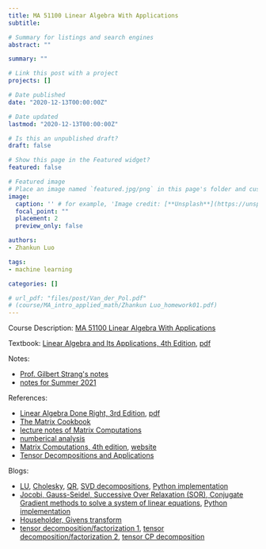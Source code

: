 ```yaml
---
title: MA 51100 Linear Algebra With Applications
subtitle: 

# Summary for listings and search engines
abstract: ""

summary: ""

# Link this post with a project
projects: []

# Date published
date: "2020-12-13T00:00:00Z"

# Date updated
lastmod: "2020-12-13T00:00:00Z"

# Is this an unpublished draft?
draft: false

# Show this page in the Featured widget?
featured: false

# Featured image
# Place an image named `featured.jpg/png` in this page's folder and customize its options here.
image:
  caption: '' # for example, 'Image credit: [**Unsplash**](https://unsplash.com/photos/CpkOjOcXdUY)'
  focal_point: ""
  placement: 2
  preview_only: false

authors:
- Zhankun Luo

tags:
- machine learning

categories: []

# url_pdf: "files/post/Van_der_Pol.pdf"
# (course/MA_intro_applied_math/Zhankun Luo_homework01.pdf)
---
```

<!--more-->
Course Description: [MA 51100 Linear Algebra With Applications](https://www.math.purdue.edu/academic/courses/coursepage?subject=MA&course=51100)


Textbook: 
[Linear Algebra and Its Applications, 4th Edition](https://www.amazon.com/Linear-Algebra-Its-Applications-4th/dp/0030105676), [pdf](https://ia802906.us.archive.org/18/items/StrangG.LinearAlgebraAndItsApplications45881001/%5BStrang_G.%5D_Linear_algebra_and_its_applications%284%29%5B5881001%5D.pdf)

Notes: 
* [Prof. Gilbert Strang's notes](https://math.mit.edu/~gs/LectureNotes/)
* [notes for Summer 2021](https://www.alanshawn.com/media/2021/ma511-note.pdf)

References: 
* [Linear Algebra Done Right, 3rd Edition](https://linear.axler.net/), [pdf](http://ce.sharif.edu/courses/97-98/1/ce425-1/resources/root/Books/Linear%20Algebra%20Done%20Right.pdf)
* [The Matrix Cookbook](https://www.math.uwaterloo.ca/~hwolkowi/matrixcookbook.pdf)
* [lecture notes of Matrix Computations](https://math.ecnu.edu.cn/~jypan/Teaching/MatrixComp/mc.pdf)
* [numberical analysis](https://math.ecnu.edu.cn/~jypan/Teaching/NA/)
* [Matrix Computations, 4th edition](https://my.siam.org/Store/Product/viewproduct/?ProductId=23915573), [website](https://www.cs.cornell.edu/cv/cvl_home/books/)
* [Tensor Decompositions and Applications](https://www.kolda.net/publication/TensorReview.pdf)

Blogs:
* [LU](https://math.ecnu.edu.cn/~jypan/Teaching/NA/slides_02A_LU.pdf), [Cholesky](https://math.ecnu.edu.cn/~jypan/Teaching/NA/slides_02B_MD.pdf), [QR](https://math.ecnu.edu.cn/~jypan/Teaching/NA/slides_03B_QR.pdf), [SVD decompositions](https://math.ecnu.edu.cn/~jypan/Teaching/NA/slides_03C_SVD.pdf), [Python implementation](https://zhuanlan.zhihu.com/p/462433659)
* [Jocobi, Gauss-Seidel, Successive Over Relaxation (SOR), Conjugate Gradient methods to solve a system of linear equations](https://math.ecnu.edu.cn/~jypan/Teaching/MNA/slides_ch06_iter.pdf), [Python implementation](https://zhuanlan.zhihu.com/p/462428215)
* [Householder, Givens transform](https://math.ecnu.edu.cn/~jypan/Teaching/NA/slides_03A_Transformation.pdf)
* [tensor decomposition/factorization 1](https://zhuanlan.zhihu.com/p/24798389), [tensor decomposition/factorization 2](https://zhuanlan.zhihu.com/p/24824550), [tensor CP decomposition](https://zhuanlan.zhihu.com/p/383058483)